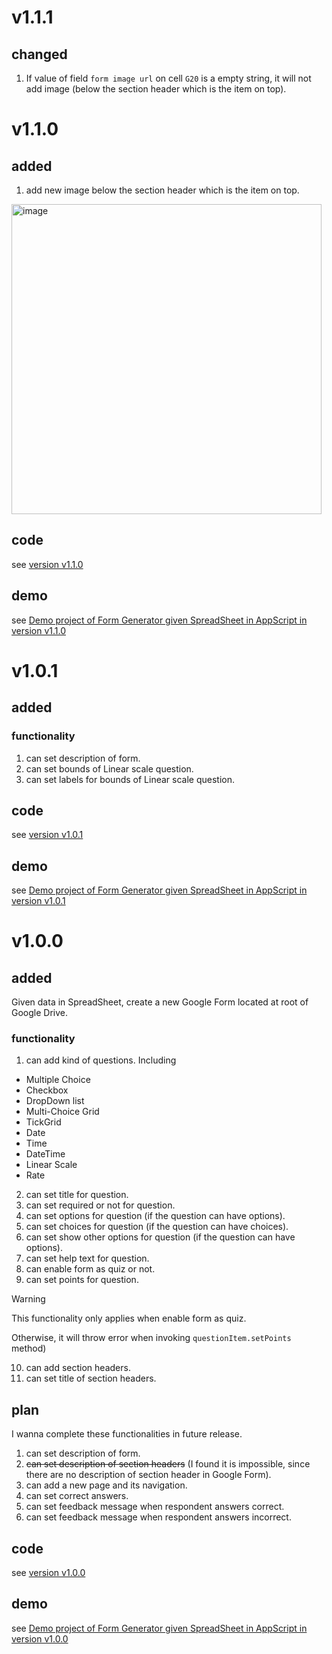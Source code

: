 # v1.1.1
## changed
1. If value of field `form image url` on cell `G20` is a empty string, it will not add image (below the section header which is the item on top).

# v1.1.0
## added 
1. add new image below the section header which is the item on top.

<img width="496" alt="image" src="https://github.com/user-attachments/assets/7683ea0d-651d-463a-a9eb-12ccba05a6d0" />

## code
see [version v1.1.0](https://github.com/40843245/AppScript-project/tree/main/Google%20Forms/Form%20Generator/Form%20Generator%20given%20Spreadsheet%20data/v1.1.0)

## demo
see [Demo project of Form Generator given SpreadSheet in AppScript in version v1.1.0](https://youtu.be/7Nr94nVejT0)

# v1.0.1
## added
### functionality
1. can set description of form.
2. can set bounds of Linear scale question.
3. can set labels for bounds of Linear scale question.
   
## code
see [version v1.0.1](https://github.com/40843245/AppScript-project/tree/main/Google%20Forms/Form%20Generator/Form%20Generator%20given%20Spreadsheet%20data/v1.0.1)

## demo
see [Demo project of Form Generator given SpreadSheet in AppScript in version v1.0.1](https://youtu.be/_w1wlyA0QS0)

# v1.0.0
## added
Given data in SpreadSheet, create a new Google Form located at root of Google Drive. 

### functionality
1. can add kind of questions. Including
  + Multiple Choice
  + Checkbox
  + DropDown list
  + Multi-Choice Grid
  + TickGrid
  + Date
  + Time
  + DateTime
  + Linear Scale
  + Rate

2. can set title for question.
3. can set required or not for question.  
4. can set options for question (if the question can have options).
5. can set choices for question (if the question can have choices).
6. can set show other options for question (if the question can have options).
7. can set help text for question.
8. can enable form as quiz or not.
9. can set points for question.

> [!WARNING]
> This functionality only applies when enable form as quiz.
>
> Otherwise, it will throw error when invoking `questionItem.setPoints` method)
  
10. can add section headers.
11. can set title of section headers.

## plan 
I wanna complete these functionalities in future release.

1. can set description of form.
2. ~~can set description of section headers~~ (I found it is impossible, since there are no description of section header in Google Form).
3. can add a new page and its navigation.
4. can set correct answers.
5. can set feedback message when respondent answers correct. 
6. can set feedback message when respondent answers incorrect. 

## code
see [version v1.0.0](https://github.com/40843245/AppScript-project/tree/main/Google%20Forms/Form%20Generator/Form%20Generator%20given%20Spreadsheet%20data/v1.0.0)

## demo
see [Demo project of Form Generator given SpreadSheet in AppScript in version v1.0.0](https://youtu.be/q4MpT4dG2xE)
